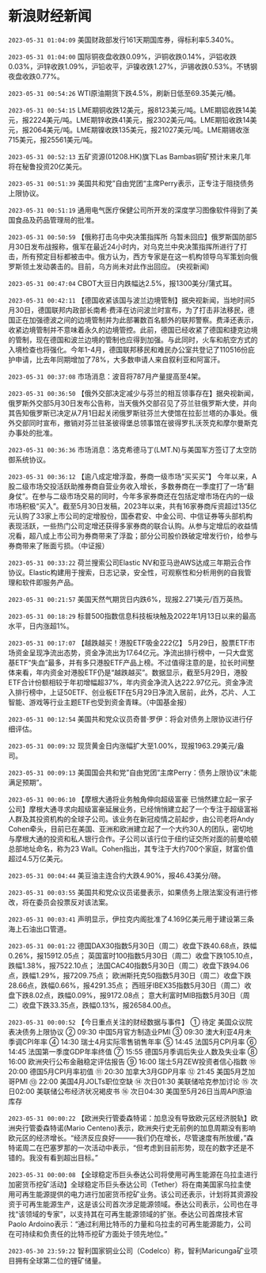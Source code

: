 # 新浪财经新闻
`2023-05-31 01:04:09` 美国财政部发行161天期国库券，得标利率5.340%。

`2023-05-31 01:04:00` 国际铜夜盘收跌0.09%，沪铜收跌0.14%，沪铝收跌0.03%，沪锌收跌1.09%，沪铅收平，沪镍收跌1.27%，沪锡收跌0.53%。不锈钢夜盘收跌0.77%。

`2023-05-31 00:54:26`   WTI原油期货下跌4.5%，刷新日低至69.35美元/桶。

`2023-05-31 00:54:15`   LME期铜收跌12美元，报8123美元/吨。LME期铝收跌14美元，报2224美元/吨。LME期锌收跌41美元，报2302美元/吨。LME期铅收跌14美元，报2064美元/吨。LME期镍收跌135美元，报21027美元/吨。LME期锡收涨715美元，报25561美元/吨。

`2023-05-31 00:52:13` 五矿资源(01208.HK)旗下Las Bambas铜矿预计末来几年将在秘鲁投资20亿美元。

`2023-05-31 00:51:39` 美国共和党”自由党团“主席Perry表示，正专注于阻挠债务上限协议。

`2023-05-31 00:51:19` 通用电气医疗保健公司所开发的深度学习图像软件得到了美国食品及药品管理局的批准。

`2023-05-31 00:50:59` 【俄称打击乌中央决策指挥所 乌暂未回应】俄罗斯国防部5月30日发布战报称，俄军在最近24小时内，对乌克兰中央决策指挥所进行了打击，所有预定目标都被击中。俄方认为，西方专家是在这一机构领导乌军策划向俄罗斯领土发动袭击的。目前，乌方尚未对此作出回应。 (央视新闻)

`2023-05-31 00:47:04` CBOT大豆日内跌幅达2.5%，报1300美分/蒲式耳。

`2023-05-31 00:42:11` 【德国收紧该国与波兰边境管制】据央视新闻，当地时间5月30日，德国联邦内政部长南希·费泽在访问波兰时宣布，为了打击非法移民，德国正在加强德波之间的边境管制并为此部署数百名额外的联邦警察。费泽还表示，收紧边境管制并不意味着永久的边境管控。此前，德国已经收紧了德国和捷克边境的管制，现在德国和波兰边境的管制也应得到加强。与此同时，火车和航空方式的入境检查也将强化。今年1-4月，德国联邦移民和难民办公室共登记了110516份庇护申请，比去年同期增加了78%，大多数申请人来自叙利亚和阿富汗。

`2023-05-31 00:37:08` 市场消息：波音将787月产量提高至4架。

`2023-05-31 00:36:50` 【俄外交部决定减少与芬兰的相互领事存在】据央视新闻，俄罗斯外交部5月30日发布公告称，当天俄外交部召见了芬兰驻俄罗斯大使，并向其告知俄罗斯已决定从7月1日起关闭俄罗斯驻芬兰大使馆在拉彭兰塔的办事处。俄外交部同时宣布，撤销对芬兰驻圣彼得堡总领事馆在彼得罗扎沃茨克和摩尔曼斯克办事处的批准。

`2023-05-31 00:36:36` 市场消息：洛克希德马丁(LMT.N)与美国军方签订了太空防御系统协议。

`2023-05-31 00:36:12` 【逾八成定增浮盈，券商一级市场“买买买”】 今年以来，A股二级市场交投活跃助推券商自营业务收入增长，多数券商在一季度打了一场“翻身仗”。在参与二级市场交易的同时，今年多家券商还在包括定增市场在内的一级市场积极“买入”。截至5月30日发稿，2023年以来，共有16家券商斥资超过135亿元认购了33家上市公司的定增股份，国泰君安、中金公司、中信证券等头部机构表现活跃，一些热门公司定增还获得多家券商的联合认购。从参与定增后的收益情况看，超八成上市公司为券商带来了浮盈；部分公司股价跌破定增发行价，给参与券商带来了账面亏损。（中证报）

`2023-05-31 00:33:22` 荷兰搜索公司Elastic NV和亚马逊AWS达成三年期云合作协议。Elastic构建用于搜索，日志记录，安全性，可观察性和分析用例的自我管理和软件即服务产品。

`2023-05-31 00:21:57` 美国天然气期货日内跌6%，现报2.271美元/百万英热。

`2023-05-31 00:18:29` 标普500指数信息科技板块触及2022年1月13日以来的最高水平，日内涨超1%。

`2023-05-31 00:17:07` 【越跌越买！港股ETF吸金222亿】 5月29日，股票ETF市场资金呈现净流出态势，资金净流出为17.64亿元。净流出排行榜中，一只大盘宽基ETF“失血”最多，并有多只港股ETF产品上榜。不过值得注意的是，拉长时间整体来看，年内资金对港股ETF仍是“越跌越买”。数据显示，截至5月29日，港股ETF合计份额相较于年初增幅超37%，年内资金净流入达222.97亿元。资金净流入排行榜中，上证50ETF、创业板ETF在5月29日净流入居前，此外，芯片、人工智能、游戏等行业主题ETF也受到资金青睐。（中国基金报）

`2023-05-31 00:12:54` 美国共和党众议员奇普·罗伊：将会对债务上限协议进行仔细评估。

`2023-05-31 00:09:32` 现货黄金日内涨幅扩大至1.00%，现报1963.29美元/盎司。

`2023-05-31 00:09:13` 美国国会共和党”自由党团“主席Perry：债务上限协议“未能满足预期”。

`2023-05-31 00:06:10` 【摩根大通将业务触角伸向超级富豪 已悄然建立起一家子公司】摩根大通寻求向超级富豪延展业务，已经悄悄建立起了一个专注于超级富裕人群及其投资机构的全球子公司。该业务在新冠疫情之前起步，由公司老将Andy Cohen牵头，目前已在美国、亚洲和欧洲建立起了一个大约30人的团队，密切地与摩根大通的投资和私人银行合作。子公司以该行位于纽约证交所对面的前曼哈顿总部地址命名，称为23 Wall。Cohen指出，其专注于大约700个家庭，财富价值超过4.5万亿美元。

`2023-05-31 00:04:44` 美豆油主连合约大跌4.90%，报46.43美分/磅。

`2023-05-31 00:03:55` 美国共和党众议员诺曼表示，如果债务上限法案没有进行修改，将在委员会投票反对该法案。

`2023-05-31 00:03:41` 声明显示，伊拉克内阁批准了4.169亿美元用于建设第三条海上石油出口管道。

`2023-05-31 00:01:22` 德国DAX30指数5月30日（周二）收盘下跌40.68点，跌幅0.26%，报15912.05点；
英国富时100指数5月30日（周二）收盘下跌105.10点，跌幅1.38%，报7522.10点；
法国CAC40指数5月30日（周二）收盘下跌94.06点，跌幅1.29%，报7209.75点；
欧洲斯托克50指数5月30日（周二）收盘下跌28.66点，跌幅0.66%，报4291.35点；
西班牙IBEX35指数5月30日（周二）收盘下跌8.02点，跌幅0.09%，报9172.08点；
意大利富时MIB指数5月30日（周二）收盘下跌33.35点，跌幅0.13%，报26584.00点。

`2023-05-31 00:00:52` 【今日重点关注的财经数据与事件】
① 待定 美国众议院表决债务上限协议
② 09:30 中国5月官方制造业PMI
③ 09:30 澳大利亚4月未季调CPI年率
④ 14:30 瑞士4月实际零售销售年率
⑤ 14:45 法国5月CPI月率
⑥ 14:45 法国第一季度GDP年率终值
⑦ 15:55 德国5月季调后失业人数及失业率
⑧ 16:00 欧洲央行公布金融稳定评估报告
⑨ 16:00 瑞士5月ZEW投资者信心指数
⑩ 20:00 德国5月CPI月率初值
⑪ 20:30 加拿大3月GDP月率
⑫ 21:45 美国5月芝加哥PMI
⑬ 22:00 美国4月JOLTs职位空缺
⑭ 次日01:30 美联储哈克参加讨论
⑮ 次日02:00 美联储公布经济状况褐皮书
⑯ 次日04:30 美国至5月26日当周API原油库存

`2023-05-31 00:00:22` 【欧洲央行管委森特诺：加息没有导致欧元区经济脱轨】欧洲央行管委森特诺(Mario Centeno)表示，欧洲央行史无前例的加息周期没有影响欧元区的经济增长。“经济反应良好———我们仍在增长，尽管速度有所放缓，”森特诺周二在巴塞罗那的一次活动中表示，“但考虑到目前形势，现在的数字还是不错的。我没有看到超出目标。”

`2023-05-31 00:00:08` 【全球稳定币巨头泰达公司将使用可再生能源在乌拉圭进行加密货币挖矿活动】全球稳定币巨头泰达公司（Tether）将在南美国家乌拉圭使用可再生能源提供的电力进行加密货币挖矿业务。该公司还表示，计划将其资源投资于可再生能源生产，这是该公司首次涉足能源领域。泰达公司表示，公司也在寻找“该领域的专家”，以支持其在可再生能源领域的扩张。泰达公司首席技术官Paolo Ardoino表示：“通过利用比特币的力量和乌拉圭的可再生能源能力，公司在可持续和负责任的比特币挖矿方面处于领先地位。”

`2023-05-30 23:59:22` 智利国家铜业公司（Codelco）称，智利Maricunga矿业项目拥有全球第二位的锂矿储量。


